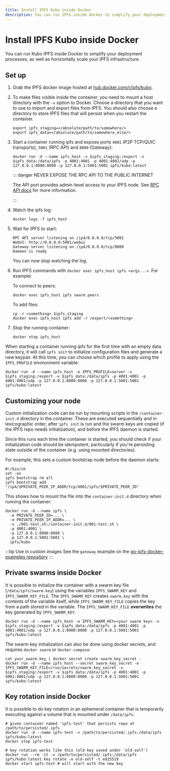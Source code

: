 ```yaml
---
title: Install IPFS Kubo inside Docker
description: You can run IPFS inside Docker to simplify your deployment processes, and horizontally scale your IPFS infrastructure.
---
```


# Install IPFS Kubo inside Docker

You can run Kubo IPFS inside Docker to simplify your deployment processes, as well as horizontally scale your IPFS infrastructure.

## Set up

1. Grab the IPFS docker image hosted at [hub.docker.com/r/ipfs/kubo](https://hub.docker.com/r/ipfs/kubo/).
1. To make files visible inside the container, you need to mount a host directory with the `-v` option to Docker. Choose a directory that you want to use to import and export files from IPFS. You should also choose a directory to store IPFS files that will persist when you restart the container.

    ```shell
    export ipfs_staging=</absolute/path/to/somewhere/>
    export ipfs_data=</absolute/path/to/somewhere_else/>
    ```

1. Start a container running ipfs and expose ports `4001` (P2P TCP/QUIC transports), `5001` (RPC API) and `8080` (Gateway):

    ```shell
    docker run -d --name ipfs_host -v $ipfs_staging:/export -v $ipfs_data:/data/ipfs -p 4001:4001 -p 4001:4001/udp -p 127.0.0.1:8080:8080 -p 127.0.0.1:5001:5001 ipfs/kubo:latest
    ```

    ::: danger NEVER EXPOSE THE RPC API TO THE PUBLIC INTERNET

    The API port provides admin-level access to your IPFS node.  See [RPC API docs](../reference/kubo/rpc.md) for more information.

    :::

1. Watch the ipfs log:

    ```shell
    docker logs -f ipfs_host
    ```

1. Wait for IPFS to start:

    ```shell
    RPC API server listening on /ip4/0.0.0.0/tcp/5001
    WebUI: http://0.0.0.0:5001/webui
    Gateway server listening on /ip4/0.0.0.0/tcp/8080
    Daemon is ready
    ```

    You can now stop watching the log.

1. Run IPFS commands with `docker exec ipfs_host ipfs <args...>`. For example:

    To connect to peers:

    ```shell
    docker exec ipfs_host ipfs swarm peers
    ```

    To add files:

    ```shell
    cp -r <something> $ipfs_staging
    docker exec ipfs_host ipfs add -r /export/<something>
    ```

1. Stop the running container:

    ```shell
    docker stop ipfs_host
    ```

When starting a container running ipfs for the first time with an empty data directory, it will call `ipfs init` to initialize configuration files and generate a new keypair. At this time, you can choose which profile to apply using the `IPFS_PROFILE` environment variable:

```shell
docker run -d --name ipfs_host -e IPFS_PROFILE=server -v $ipfs_staging:/export -v $ipfs_data:/data/ipfs -p 4001:4001 -p 4001:4001/udp -p 127.0.0.1:8080:8080 -p 127.0.0.1:5001:5001 ipfs/kubo:latest
```

## Customizing your node

Custom initialization code can be run by mounting scripts in the `/container-init.d` directory in the container. These are executed sequentially and in lexicographic order, after `ipfs init` is run and the swarm keys are copied (if the IPFS repo needs initialization), and before the IPFS daemon is started.

Since this runs each time the container is started, you should check if your initialization code should be idempotent, particularly if you're persisting state outside of the container (e.g. using mounted directories).

For example, this sets a custom bootstrap node before the daemon starts:

```shell
#!/bin/sh
set -ex
ipfs bootstrap rm all
ipfs bootstrap add "/ip4/$PRIVATE_PEER_IP_ADDR/tcp/4001/ipfs/$PRIVATE_PEER_ID"
```

This shows how to mount the file into the `container-init.d` directory when running the container:

```shell
docker run -d --name ipfs \
  -e PRIVATE_PEER_ID=... \
  -e PRIVATE_PEER_IP_ADDR=... \
  -v ./001-test.sh:/container-init.d/001-test.sh \
  -p 4001:4001 \
  -p 127.0.0.1:8080:8080 \
  -p 127.0.0.1:5001:5001 \
  ipfs/kubo
```

:::tip Use in custom images
See the `gateway` example on the [go-ipfs-docker-examples repository](https://github.com/ipfs-shipyard/go-ipfs-docker-examples)
:::

## Private swarms inside Docker

It is possible to initialize the container with a swarm key file (`/data/ipfs/swarm.key`) using the variables `IPFS_SWARM_KEY` and `IPFS_SWARM_KEY_FILE`. The `IPFS_SWARM_KEY` creates `swarm.key` with the contents of the variable itself, while `IPFS_SWARM_KEY_FILE` copies the key from a path stored in the variable. The `IPFS_SWARM_KEY_FILE` **overwrites** the key generated by `IPFS_SWARM_KEY`.

```shell
docker run -d --name ipfs_host -e IPFS_SWARM_KEY=<your swarm key> -v $ipfs_staging:/export -v $ipfs_data:/data/ipfs -p 4001:4001 -p 4001:4001/udp -p 127.0.0.1:8080:8080 -p 127.0.0.1:5001:5001 ipfs/kubo:latest
```

The swarm key initialization can also be done using docker secrets, and requires `docker swarm` or `docker-compose`:

```shell
cat your_swarm.key | docker secret create swarm_key_secret -
docker run -d --name ipfs_host --secret swarm_key_secret -e IPFS_SWARM_KEY_FILE=/run/secrets/swarm_key_secret -v $ipfs_staging:/export -v $ipfs_data:/data/ipfs -p 4001:4001 -p 4001:4001/udp -p 127.0.0.1:8080:8080 -p 127.0.0.1:5001:5001 ipfs/kubo:latest
```

## Key rotation inside Docker

It is possible to do key rotation in an ephemeral container that is temporarily executing against a volume that is mounted under `/data/ipfs`:

```shell
# given container named 'ipfs-test' that persists repo at /path/to/persisted/.ipfs
docker run -d --name ipfs-test -v /path/to/persisted/.ipfs:/data/ipfs ipfs/kubo:latest
docker stop ipfs-test  

# key rotation works like this (old key saved under 'old-self')
docker run --rm -it -v /path/to/persisted/.ipfs:/data/ipfs ipfs/kubo:latest key rotate -o old-self -t ed25519
docker start ipfs-test # will start with the new key
```
